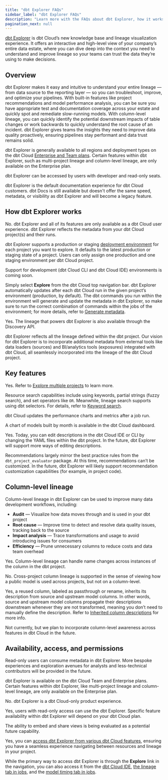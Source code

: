 ```yaml
---
title: "dbt Explorer FAQs"
sidebar_label: "dbt Explorer FAQs"
description: "Learn more with the FAQs about dbt Explorer, how it works, how to interact with it, and more."
pagination_next: null
---
```


[dbt Explorer](/docs/collaborate/explore-projects) is dbt Cloud’s new knowledge base and lineage visualization experience. It offers an interactive and high-level view of your company’s entire data estate, where you can dive deep into the context you need to understand and improve lineage so your teams can trust the data they’re using to make decisions.

## Overview

<Expandable alt_header="How does dbt Explorer help with data quality?" >

dbt Explorer makes it easy and intuitive to understand your entire lineage &mdash; from data source to the reporting layer &mdash; so you can troubleshoot, improve, and optimize your pipelines. With built-in features like project recommendations and model performance analysis, you can be sure you have appropriate test and documentation coverage across your estate and quickly spot and remediate slow-running models. With column-level lineage, you can quickly identify the potential downstream impacts of table changes or work backwards to quickly understand the root cause of an incident. dbt Explorer gives teams the insights they need to improve data quality proactively, ensuring pipelines stay performant and data trust remains solid.

</Expandable>

<Expandable alt_header="How is dbt Explorer priced?" >

dbt Explorer is generally available to all regions and deployment types on the dbt Cloud [Enterprise and Team plans](https://www.getdbt.com/). Certain features within dbt Explorer, such as multi-project lineage and column-level lineage, are only available on the Enterprise plan.

dbt Explorer can be accessed by users with developer and read-only seats.

</Expandable>

<Expandable alt_header="What happened to dbt Docs?" >

dbt Explorer is the default documentation experience for dbt Cloud customers. dbt Docs is still available but doesn't offer the same speed, metadata, or visibility as dbt Explorer and will become a legacy feature.

</Expandable>

## How dbt Explorer works

<Expandable alt_header="Can I use dbt Explorer on-premises or with my self-hosted dbt Core deployment?" >

No. dbt Explorer and all of its features are only available as a dbt Cloud user experience. dbt Explorer reflects the metadata from your dbt Cloud project(s) and their runs. 

</Expandable>

<Expandable alt_header="How does dbt Explorer support dbt Cloud environments?" >

dbt Explorer supports a production or staging [deployment environment](/docs/deploy/deploy-environments) for each project you want to explore. It defaults to the latest production or staging state of a project. Users can only assign one production and one staging environment per dbt Cloud project.

Support for development (dbt Cloud CLI and dbt Cloud IDE) environments is coming soon.

</Expandable>

<Expandable alt_header="How do I get started in Explorer? How does it update?" >

Simply select **Explore** from the dbt Cloud top navigation bar. dbt Explorer automatically updates after each dbt Cloud run in the given project’s environment (production, by default). The dbt commands you run within the environment will generate and update the metadata in dbt Explorer, so make sure to run the correct combination of commands within the jobs of the environment; for more details, refer to [Generate metadata](/docs/collaborate/explore-projects#generate-metadata). 

</Expandable>

<Expandable alt_header="Is it possible to export dbt lineage to an external system or catalog?" >

Yes. The lineage that powers dbt Explorer is also available through the Discovery API.

</Expandable>

<Expandable alt_header="How does dbt Explorer integrate with third-party tools to show end-to-end lineage?" >

dbt Explorer reflects all the lineage defined within the dbt project. Our vision for dbt Explorer is to incorporate additional metadata from external tools like data loaders (sources) and BI/analytics tools (exposures) integrated with dbt Cloud, all seamlessly incorporated into the lineage of the dbt Cloud project.

</Expandable>


## Key features 

<Expandable alt_header="Does dbt Explorer support multi-project discovery (dbt Mesh)?" >

Yes. Refer to [Explore multiple projects](/docs/collaborate/explore-multiple-projects) to learn more. 

</Expandable>

<Expandable alt_header="What kind of search capabilities does dbt Explorer support?" >

Resource search capabilities include using keywords, partial strings (fuzzy search), and set operators like `OR`. Meanwhile, lineage search supports using dbt selectors. For details, refer to [Keyword search](/docs/collaborate/explore-projects#search-resources).

</Expandable>

<Expandable alt_header="Can I view model execution information for a job that is currently being run?" >

dbt Cloud updates the performance charts and metrics after a job run. 

</Expandable>

<Expandable alt_header="Can I analyze the number of successful model runs within a month?" >

A chart of models built by month is available in the dbt Cloud dashboard. 

</Expandable>

<Expandable alt_header="Can model or column descriptions be edited within dbt Cloud?" >

Yes. Today, you can edit descriptions in the dbt Cloud IDE or CLI by changing the YAML files within the dbt project. In the future, dbt Explorer will support more ways of editing descriptions. 

</Expandable>

<Expandable alt_header="Where do recommendations come from? Can they be customized?" >

Recommendations largely mirror the best practice rules from the `dbt_project_evaluator` package. At this time, recommendations can’t be customized. In the future, dbt Explorer will likely support recommendation customization capabilities (for example, in project code). 

</Expandable>

## Column-level lineage

<Expandable alt_header="What are the best use cases for column-level lineage in dbt Explorer?" >

Column-level lineage in dbt Explorer can be used to improve many data development workflows, including:

- **Audit** &mdash; Visualize how data moves through and is used in your dbt project
- **Root cause** &mdash; Improve time to detect and resolve data quality issues, tracking back to the source
- **Impact analysis** &mdash; Trace transformations and usage to avoid introducing issues for consumers
- **Efficiency** &mdash; Prune unnecessary columns to reduce costs and data team overhead

</Expandable>

<Expandable alt_header="Does the column-level lineage remain functional even if column names vary between models?" >

Yes. Column-level lineage can handle name changes across instances of the column in the dbt project.

</Expandable>

<Expandable alt_header="Can multiple projects leverage the same column definition?" >

No. Cross-project column lineage is supported in the sense of viewing how a public model is used across projects, but not on a column-level. 

</Expandable>


<Expandable alt_header="Can column descriptions be propagated down in downstream lineage automatically?" >

Yes, a reused column, labeled as passthrough or rename, inherits its description from source and upstream model columns. In other words, source and upstream model columns propagate their descriptions downstream whenever they are not transformed, meaning you don’t need to manually define the description. Refer to [Inherited column descriptions](/docs/collaborate/column-level-lineage#inherited-column-descriptions) for more info.

</Expandable>

<Expandable alt_header="Is column-level lineage also available in the development tab?" >

Not currently, but we plan to incorporate column-level awareness across features in dbt Cloud in the future.

</Expandable>

## Availability, access, and permissions

<Expandable alt_header="How can non-developers interact with dbt Explorer?" >

Read-only users can consume metadata in dbt Explorer. More bespoke experiences and exploration avenues for analysts and less-technical contributors will be provided in the future. 

</Expandable>

<Expandable alt_header="Does dbt Explorer require a specific dbt Cloud plan?" >

dbt Explorer is available on the dbt Cloud Team and Enterprise plans. Certain features within dbt Explorer, like multi-project lineage and column-level lineage, are only available on the Enterprise plan. 

</Expandable>

<Expandable alt_header="Will dbt Core users be able to leverage any of these new dbt Explorer features?" >

No. dbt Explorer is a dbt Cloud-only product experience.

</Expandable>

<Expandable alt_header="Is it possible to access dbt Explorer using a read-only license?" >

Yes, users with read-only access can use the dbt Explorer. Specific feature availability within dbt Explorer will depend on your dbt Cloud plan. 

</Expandable>

<Expandable alt_header="Is there an easy way to share useful dbt Explorer content with people outside of dbt Cloud?" >

The ability to embed and share views is being evaluated as a potential future capability. 

</Expandable>

<Expandable alt_header=" Is dbt Explorer accessible from other areas inside dbt Cloud?" >

Yes, you can [access dbt Explorer from various dbt Cloud features](/docs/collaborate/access-from-dbt-cloud), ensuring you have a seamless experience navigating between resources and lineage in your project.

While the primary way to access dbt Explorer is through the **Explore** link in the navigation, you can also access it from the [dbt Cloud IDE](/docs/collaborate/access-from-dbt-cloud#dbt-cloud-ide), [the lineage tab in jobs](/docs/collaborate/access-from-dbt-cloud#lineage-tab-in-jobs), and the [model timing tab in jobs](/docs/collaborate/access-from-dbt-cloud#model-timing-tab-in-jobs).

</Expandable>
